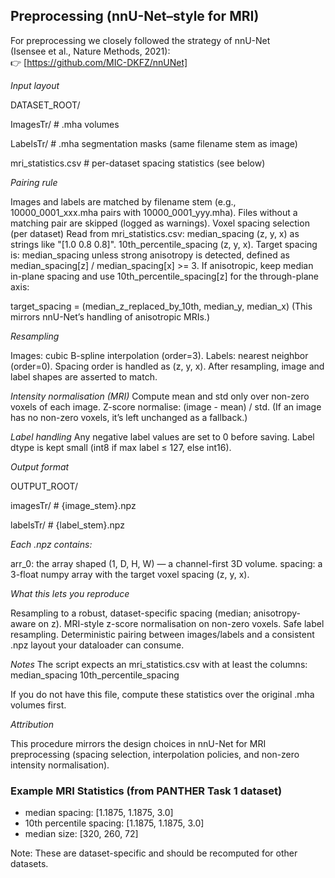 ## Preprocessing (nnU-Net–style for MRI)

For preprocessing we closely followed the strategy of nnU-Net  
(Isensee et al., Nature Methods, 2021):  
👉 [https://github.com/MIC-DKFZ/nnUNet] 


*Input layout*

DATASET_ROOT/

  ImagesTr/   # .mha volumes
  
  LabelsTr/   # .mha segmentation masks (same filename stem as image)
  
  mri_statistics.csv   # per-dataset spacing statistics (see below)


*Pairing rule*

Images and labels are matched by filename stem (e.g., 10000_0001_xxx.mha pairs with 10000_0001_yyy.mha).
Files without a matching pair are skipped (logged as warnings).
Voxel spacing selection (per dataset)
Read from mri_statistics.csv:
median_spacing (z, y, x) as strings like "[1.0 0.8 0.8]".
10th_percentile_spacing (z, y, x).
Target spacing is:
median_spacing unless strong anisotropy is detected, defined as
median_spacing[z] / median_spacing[x] >= 3.
If anisotropic, keep median in-plane spacing and use 10th_percentile_spacing[z] for the through-plane axis:

target_spacing = (median_z_replaced_by_10th, median_y, median_x)
(This mirrors nnU-Net’s handling of anisotropic MRIs.)

*Resampling*

Images: cubic B-spline interpolation (order=3).
Labels: nearest neighbor (order=0).
Spacing order is handled as (z, y, x).
After resampling, image and label shapes are asserted to match.

*Intensity normalisation (MRI)*
Compute mean and std only over non-zero voxels of each image.
Z-score normalise: (image - mean) / std.
(If an image has no non-zero voxels, it’s left unchanged as a fallback.)

*Label handling*
Any negative label values are set to 0 before saving.
Label dtype is kept small (int8 if max label ≤ 127, else int16).

*Output format*

OUTPUT_ROOT/

  imagesTr/  # {image_stem}.npz
  
  labelsTr/  # {label_stem}.npz


*Each .npz contains:*

arr_0: the array shaped (1, D, H, W) — a channel-first 3D volume.
spacing: a 3-float numpy array with the target voxel spacing (z, y, x).

*What this lets you reproduce*

Resampling to a robust, dataset-specific spacing (median; anisotropy-aware on z).
MRI-style z-score normalisation on non-zero voxels.
Safe label resampling.
Deterministic pairing between images/labels and a consistent .npz layout your dataloader can consume.

*Notes*
The script expects an mri_statistics.csv with at least the columns:
median_spacing
10th_percentile_spacing

If you do not have this file, compute these statistics over the original .mha volumes first.

*Attribution*

This procedure mirrors the design choices in nnU-Net for MRI preprocessing (spacing selection, interpolation policies, and non-zero intensity normalisation). 


### Example MRI Statistics (from PANTHER Task 1 dataset)

- median spacing: [1.1875, 1.1875, 3.0]  
- 10th percentile spacing: [1.1875, 1.1875, 3.0]  
- median size: [320, 260, 72]

Note: These are dataset-specific and should be recomputed for other datasets.
